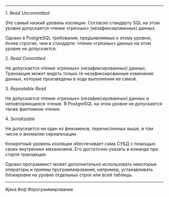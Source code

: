 ***
1. _Read Uncommitted_

Это самый низкий уровень изоляции. Согласно стандарту SQL на этом уровне допускается чтение «грязных» (незафиксированных) данных.

Однако в PostgreSQL требования, предъявляемые к этому уровню, более строгие, чем в стандарте: чтение «грязных» данных на этом уровне не допускается.

2. _Read Committed_

Не допускается чтение «грязных» (незафиксированных) данных. Транзакция может видеть только те незафиксированные изменения данных, которые произведены в ходе выполнения ее самой.

3. _Repeatable Read_

Не допускается чтение «грязных» (незафиксированных) данных и неповторяющееся чтение. В PostgreSQL на этом уровне не допускается также фантомное чтение.

4. _Serializable_

Не допускается ни один из феноменов, перечисленных выше, в том числе и аномалии сериализации.

Конкретный уровень изоляции обеспечивает сама СУБД с помощью своих внутренних механизмов. Его достаточно указать в команде при старте транзакции.

Однако программист может дополнительно использовать некоторые операторы и приемы программирования, например, устанавливать блокировки на уровне отдельных строк или всей таблицы.

***
#java #sql #программирование 